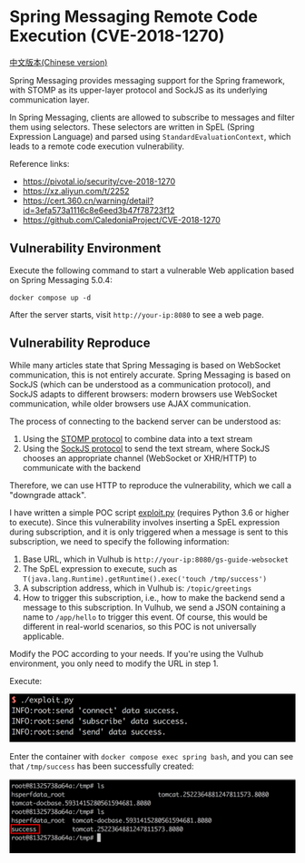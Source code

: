 # Spring Messaging Remote Code Execution (CVE-2018-1270)

[中文版本(Chinese version)](README.zh-cn.md)

Spring Messaging provides messaging support for the Spring framework, with STOMP as its upper-layer protocol and SockJS as its underlying communication layer.

In Spring Messaging, clients are allowed to subscribe to messages and filter them using selectors. These selectors are written in SpEL (Spring Expression Language) and parsed using `StandardEvaluationContext`, which leads to a remote code execution vulnerability.

Reference links:

- https://pivotal.io/security/cve-2018-1270
- https://xz.aliyun.com/t/2252
- https://cert.360.cn/warning/detail?id=3efa573a1116c8e6eed3b47f78723f12
- https://github.com/CaledoniaProject/CVE-2018-1270

## Vulnerability Environment

Execute the following command to start a vulnerable Web application based on Spring Messaging 5.0.4:

```
docker compose up -d
```

After the server starts, visit `http://your-ip:8080` to see a web page.

## Vulnerability Reproduce

While many articles state that Spring Messaging is based on WebSocket communication, this is not entirely accurate. Spring Messaging is based on SockJS (which can be understood as a communication protocol), and SockJS adapts to different browsers: modern browsers use WebSocket communication, while older browsers use AJAX communication.

The process of connecting to the backend server can be understood as:

1. Using the [STOMP protocol](http://jmesnil.net/stomp-websocket/doc/) to combine data into a text stream
2. Using the [SockJS protocol](https://github.com/sockjs/sockjs-client) to send the text stream, where SockJS chooses an appropriate channel (WebSocket or XHR/HTTP) to communicate with the backend

Therefore, we can use HTTP to reproduce the vulnerability, which we call a "downgrade attack".

I have written a simple POC script [exploit.py](exploit.py) (requires Python 3.6 or higher to execute). Since this vulnerability involves inserting a SpEL expression during subscription, and it is only triggered when a message is sent to this subscription, we need to specify the following information:

1. Base URL, which in Vulhub is `http://your-ip:8080/gs-guide-websocket`
2. The SpEL expression to execute, such as `T(java.lang.Runtime).getRuntime().exec('touch /tmp/success')`
3. A subscription address, which in Vulhub is: `/topic/greetings`
4. How to trigger this subscription, i.e., how to make the backend send a message to this subscription. In Vulhub, we send a JSON containing a name to `/app/hello` to trigger this event. Of course, this would be different in real-world scenarios, so this POC is not universally applicable.

Modify the POC according to your needs. If you're using the Vulhub environment, you only need to modify the URL in step 1.

Execute:

![](1.png)

Enter the container with `docker compose exec spring bash`, and you can see that `/tmp/success` has been successfully created:

![](2.png)
